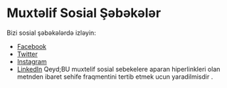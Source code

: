 # Muxtəlif Sosial Şəbəkələr

Bizi sosial şəbəkələrdə izləyin:

- [Facebook](https://www.facebook.com)
- [Twitter](https://www.twitter.com)
- [Instagram](https://www.instagram.com)
- [LinkedIn](https://www.linkedin.com)
  Qeyd;BU muxtelif sosial sebekelere aparan hiperlinkleri olan metnden ibaret sehife fraqmentini tertib etmek ucun yaradilmisdir .
